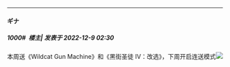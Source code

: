 

*****

####  ギナ  
##### 1000#         楼主| 发表于 2022-12-9 02:30

本周送《Wildcat Gun Machine》和《黑街圣徒 IV：改选》，下周开启连送模式<img src="https://static.saraba1st.com/image/smiley/face2017/034.png" referrerpolicy="no-referrer">

